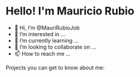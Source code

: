 # Hello! I'm Mauricio Rubio


- 👋 Hi, I’m @MauriRubioJob
- 👀 I’m interested in ...
- 🌱 I’m currently learning ...
- 💞️ I’m looking to collaborate on ...
- 📫 How to reach me ...

<!---
MauriRubioJob/MauriRubioJob is a ✨ special ✨ repository because its `README.md` (this file) appears on your GitHub profile.
You can click the Preview link to take a look at your changes.
--->


Projects you can get to know about me:


